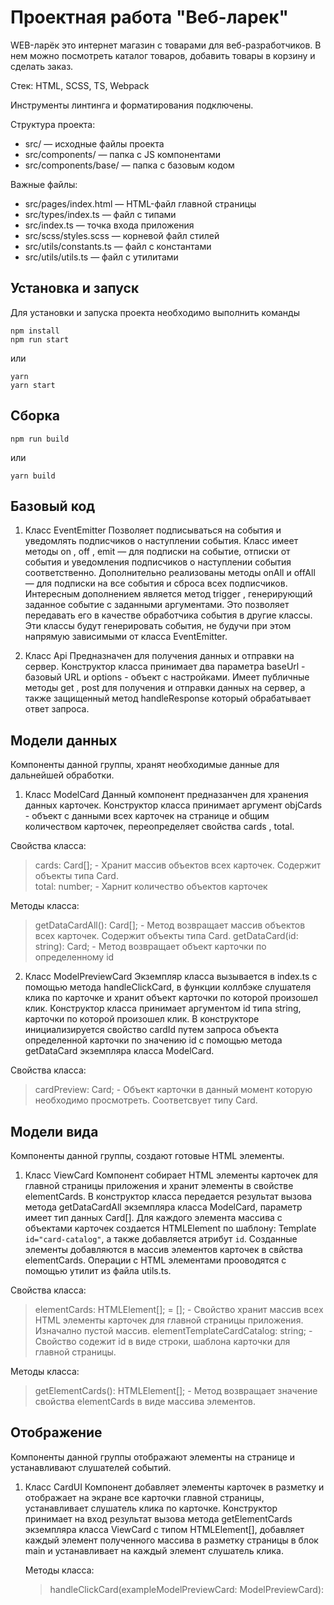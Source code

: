 # Проектная работа "Веб-ларек"

WEB-ларёк это интернет магазин с товарами для веб-разработчиков. В нем можно посмотреть каталог товаров, добавить товары в корзину и сделать заказ.

Стек: HTML, SCSS, TS, Webpack

Инструменты линтинга и форматирования подключены.

Структура проекта:

- src/ — исходные файлы проекта
- src/components/ — папка с JS компонентами
- src/components/base/ — папка с базовым кодом

Важные файлы:

- src/pages/index.html — HTML-файл главной страницы
- src/types/index.ts — файл с типами
- src/index.ts — точка входа приложения
- src/scss/styles.scss — корневой файл стилей
- src/utils/constants.ts — файл с константами
- src/utils/utils.ts — файл с утилитами

## Установка и запуск

Для установки и запуска проекта необходимо выполнить команды

```
npm install
npm run start
```

или

```
yarn
yarn start
```

## Сборка

```
npm run build
```

или

```
yarn build
```

## Базовый код

1. Класс EventEmitter
   Позволяет подписываться на события и уведомлять подписчиков о наступлении события.
   Класс имеет методы on , off , emit — для подписки на событие, отписки от события и уведомления подписчиков о наступлении события соответственно.
   Дополнительно реализованы методы onAll и offAll — для подписки на все события и сброса всех подписчиков.
   Интересным дополнением является метод trigger , генерирующий заданное событие с заданными аргументами. Это позволяет передавать его в качестве обработчика события в другие классы. Эти классы будут генерировать события, не будучи при этом напрямую зависимыми от класса EventEmitter.

2. Класс Api
   Предназначен для получения данных и отправки на сервер. Конструктор класса принимает два параметра baseUrl - базовый URL и options - объект с настройками.
   Имеет публичные методы get , post для получения и отправки данных на сервер, а также защищенный метод handleResponse который обрабатывает ответ запроса.

## Модели данных

Компоненты данной группы, хранят необходимые данные для дальнейшей обработки.

1. Класс ModelCard
   Данный компонент предназанчен для хранения данных карточек. Конструктор класса принимает аргумент objCards - объект с данными всех карточек на странице и общим количеством карточек, переопределяет свойства cards , total.

Свойства класса:

> cards: Card[]; - Хранит массив объектов всех карточек. Содержит объекты типа Card.  
> total: number; - Харнит количество объектов карточек

Методы класса:

> getDataCardAll(): Card[]; - Метод возвращает массив объектов всех карточек. Содержит объекты типа Card.
> getDataCard(id: string): Card; - Метод возвращает объект карточки по определенному id

2. Класс ModelPreviewCard
   Экземпляр класса вызывается в index.ts с помощью метода handleClickCard, в функции коллбэке слушателя клика по карточке и хранит объект карточки по которой произошел клик. Конструктор класса принимает аргументом id типа string, карточки по которой произошел клик. В конструкторе инициализируется свойство cardId путем запроса объекта определенной карточки по значению id с помощью метода getDataCard экземпляра класса ModelCard.

Свойства класса:

> cardPreview: Card; - Объект карточки в данный момент которую необходимо просмотреть. Соответсвует типу Card.


## Модели вида

Компоненты данной группы, создают готовые HTML элементы.

1. Класс ViewCard
   Компонент собирает HTML элементы карточек для главной страницы приложения и хранит элементы в свойстве elementCards.
   В конструктор класса передается результат вызова метода getDataCardAll экземпляра класса ModelCard, параметр имеет тип данных Card[].
   Для каждого элемента массива с объектами карточек создается HTMLElement по шаблону: Template `id="card-catalog"`, а также добавляется атрибут `id`. Созданные элементы добавляются в массив элементов карточек в свйства elementCards.
   Операции с HTML элементами прооводятся с помощью утилит из файла utils.ts.

Свойства класса:

> elementCards: HTMLElement[]; = []; - Свойство хранит массив всех HTML элементы карточек для главной страницы приложения. Изначално пустой массив.
> elementTemplateCardCatalog: string; - Свойство содежит id в виде строки, шаблона карточки для главной страницы.

Методы класса:

> getElementCards(): HTMLElement[]; - Метод возвращает значение свойства elementCards в виде массива элементов.


## Отображение

Компоненты данной группы отображают элементы на странице и устанавливают слушателей событий.

1. Класс CardUI
   Компонент добавляет элементы карточек в разметку и отображает на экране все карточки главной страницы, устанавливает слушатель клика по карточке. Конструктор принимает на вход результат вызова метода getElementCards экземпляра класса ViewCard с типом HTMLElement[], добавляет каждый элемент полученного массива в разметку страницы в блок main и устанавливает на каждый элемент слушатель клика. 

   Методы класса:

   > handleClickCard(exampleModelPreviewCard: ModelPreviewCard): 

